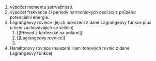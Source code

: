 1) výpočet momentu setrvačnosti.  
2) výpočet frekvence či periody harmonických oscilací z průběhu potenciální energie.  
3) Lagrangeovy rovnice (jejich odvození z dané Lagrangeovy funkce plus určení zachovávájích se veličin)
	1) [[Převod z kartézské na polární]]
	2) [[Lagrangeovy rovnice]]
	3) 
4) Hamiltonovy rovnice (nalezení Hamiltonových rovnic z dané Lagrangeovy funkce)